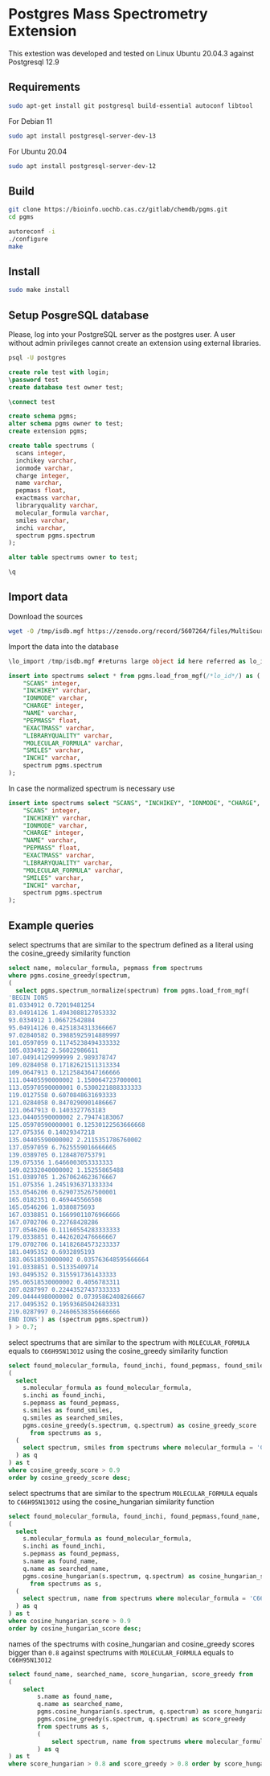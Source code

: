 # Postgres Mass Spectrometry Extension

This extestion was developed and tested on Linux Ubuntu 20.04.3 against Postgresql 12.9

## Requirements

```bash
sudo apt-get install git postgresql build-essential autoconf libtool
```
For Debian 11

```bash
sudo apt install postgresql-server-dev-13
```

For Ubuntu 20.04

```bash
sudo apt install postgresql-server-dev-12
```

## Build

```bash
git clone https://bioinfo.uochb.cas.cz/gitlab/chemdb/pgms.git
cd pgms

autoreconf -i
./configure
make
```

## Install

```bash
sudo make install
```

## Setup PosgreSQL database

Please, log into your PostgreSQL server as the postgres user. A user without admin privileges cannot create an extension using external libraries.

```bash
psql -U postgres
```

```sql
create role test with login;
\password test
create database test owner test;

\connect test

create schema pgms;
alter schema pgms owner to test;
create extension pgms;

create table spectrums (
  scans integer,
  inchikey varchar,
  ionmode varchar,
  charge integer,
  name varchar,
  pepmass float,
  exactmass varchar,
  libraryquality varchar,
  molecular_formula varchar,
  smiles varchar,
  inchi varchar,
  spectrum pgms.spectrum
);

alter table spectrums owner to test;

\q
```

## Import data

Download the sources
```bash
wget -O /tmp/isdb.mgf https://zenodo.org/record/5607264/files/MultiSources_ISDB_pos.mgf 
```

Import the data into the database
```sql
\lo_import /tmp/isdb.mgf #returns large object id here referred as lo_id

insert into spectrums select * from pgms.load_from_mgf(/*lo_id*/) as (
    "SCANS" integer,
    "INCHIKEY" varchar,
    "IONMODE" varchar,
    "CHARGE" integer,
    "NAME" varchar,
    "PEPMASS" float,
    "EXACTMASS" varchar,
    "LIBRARYQUALITY" varchar,
    "MOLECULAR_FORMULA" varchar,
    "SMILES" varchar,
    "INCHI" varchar,
    spectrum pgms.spectrum
);
```

In case the normalized spectrum is necessary use

```sql
insert into spectrums select "SCANS", "INCHIKEY", "IONMODE", "CHARGE", "NAME", "PEPMASS", "EXACTMASS", "LIBRARYQUALITY", "MOLECULAR_FORMULA", "SMILES", "INCHI", pgms.spectrum_normalize(spectrum) as spectrum  from pgms.load_from_mgf(/*lo_id*/) as (
    "SCANS" integer,
    "INCHIKEY" varchar,
    "IONMODE" varchar,
    "CHARGE" integer,
    "NAME" varchar,
    "PEPMASS" float,
    "EXACTMASS" varchar,
    "LIBRARYQUALITY" varchar,
    "MOLECULAR_FORMULA" varchar,
    "SMILES" varchar,
    "INCHI" varchar,
    spectrum pgms.spectrum
);
```

## Example queries

select spectrums that are similar to the spectrum defined as a literal using the cosine_greedy similarity function

```sql
select name, molecular_formula, pepmass from spectrums
where pgms.cosine_greedy(spectrum, 
(
  select pgms.spectrum_normalize(spectrum) from pgms.load_from_mgf(
'BEGIN IONS
81.0334912 0.72019481254
83.04914126 1.4943088127053332
93.0334912 1.06672542884
95.04914126 0.4251834313366667
97.02840582 0.39885925914889997
101.0597059 0.11745238494333332
105.0334912 2.56022986611
107.04914129999999 2.989378747
109.0284058 0.17182621511313334
109.0647913 0.12125843647166666
111.04405590000002 1.1500647237000001
113.05970590000001 0.5300221888333333
119.0127558 0.6070848631693333
121.0284058 0.8470290901486667
121.0647913 0.1403327763183
123.04405590000002 2.79474183067
125.05970590000001 0.12530122563666668
127.075356 0.14029347218
135.04405590000002 2.2115351786760002
137.0597059 6.7625559016666665
139.0389705 0.1284870753791
139.075356 1.6466003053333333
149.02332040000002 1.15255865488
151.0389705 1.2670624623676667
151.075356 1.2451936371333334
153.0546206 0.6290735267500001
165.0182351 0.469445566508
165.0546206 1.0380875693
167.0338851 0.16699011076966666
167.0702706 0.22768428286
177.0546206 0.11160554283333333
179.0338851 0.4426202476666667
179.0702706 0.14182684573233337
181.0495352 0.6932895193
183.06518530000002 0.035763648595666664
191.0338851 0.51335409714
193.0495352 0.3155917361433333
195.06518530000002 0.4056783311
207.0287997 0.22443527437333333
209.04444980000002 0.07395862408266667
217.0495352 0.19593685042683331
219.0287997 0.24606538356666666
END IONS') as (spectrum pgms.spectrum))
) > 0.7;
```

select spectrums that are similar to the spectrum with `MOLECULAR_FORMULA` equals to `C66H95N13O12` using the cosine_greedy similarity function

```sql
select found_molecular_formula, found_inchi, found_pepmass, found_smiles, searched_smiles, cosine_greedy_score from
(
  select 
    s.molecular_formula as found_molecular_formula, 
    s.inchi as found_inchi,
    s.pepmass as found_pepmass, 
    s.smiles as found_smiles, 
    q.smiles as searched_smiles, 
    pgms.cosine_greedy(s.spectrum, q.spectrum) as cosine_greedy_score 
      from spectrums as s,
  (
    select spectrum, smiles from spectrums where molecular_formula = 'C66H95N13O12'
  ) as q
) as t
where cosine_greedy_score > 0.9
order by cosine_greedy_score desc;
```

select spectrums that are similar to the spectrum `MOLECULAR_FORMULA` equals to `C66H95N13O12` using the cosine_hungarian similarity function

```sql
select found_molecular_formula, found_inchi, found_pepmass,found_name, searched_name, cosine_hungarian_score from
(
  select
    s.molecular_formula as found_molecular_formula,
    s.inchi as found_inchi,
    s.pepmass as found_pepmass,
    s.name as found_name,
    q.name as searched_name,
    pgms.cosine_hungarian(s.spectrum, q.spectrum) as cosine_hungarian_score
      from spectrums as s,
  (
    select spectrum, name from spectrums where molecular_formula = 'C66H95N13O12'
  ) as q
) as t
where cosine_hungarian_score > 0.9
order by cosine_hungarian_score desc;
```

names of the spectrums with cosine_hungarian and cosine_greedy scores bigger than `0.8` against spectrums with `MOLECULAR_FORMULA` equals to `C66H95N13O12`  

```sql
select found_name, searched_name, score_hungarian, score_greedy from
(
    select 
        s.name as found_name,
        q.name as searched_name,
        pgms.cosine_hungarian(s.spectrum, q.spectrum) as score_hungarian,
        pgms.cosine_greedy(s.spectrum, q.spectrum) as score_greedy
        from spectrums as s,
        (
            select spectrum, name from spectrums where molecular_formula = 'C66H95N13O12'
        ) as q
) as t 
where score_hungarian > 0.8 and score_greedy > 0.8 order by score_hungarian desc;
```

